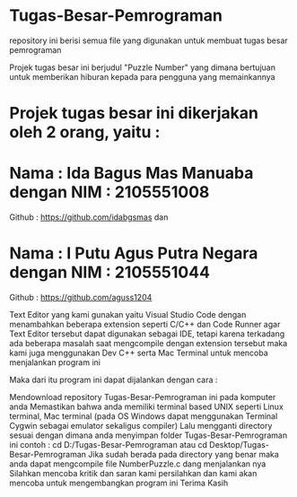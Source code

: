 # Tugas-Besar-Pemrograman
repository ini berisi semua file yang digunakan untuk membuat tugas besar pemrograman

Projek tugas besar ini berjudul "Puzzle Number" yang dimana bertujuan untuk memberikan hiburan kepada para pengguna yang memainkannya

# Projek tugas besar ini dikerjakan oleh 2 orang, yaitu : 
# Nama : Ida Bagus Mas Manuaba dengan NIM : 2105551008
Github : https://github.com/idabgsmas
dan 
# Nama : I Putu Agus Putra Negara dengan NIM : 2105551044
Github : https://github.com/aguss1204

Text Editor yang kami gunakan yaitu Visual Studio Code dengan menambahkan beberapa extension seperti C/C++ dan Code Runner agar Text Editor tersebut dapat digunakan sebagai IDE, tetapi karena terkadang ada beberapa masalah saat mengcompile dengan extension tersebut maka kami juga menggunakan Dev C++ serta Mac Terminal untuk mencoba menjalankan program ini

Maka dari itu program ini dapat dijalankan dengan cara :

Mendownload repository Tugas-Besar-Pemrograman ini pada komputer anda
Memastikan bahwa anda memiliki terminal based UNIX seperti Linux terminal, Mac terminal (pada OS Windows dapat menggunakan Terminal Cygwin sebagai emulator sekaligus compiler)
Lalu mengganti directory sesuai dengan dimana anda menyimpan folder Tugas-Besar-Pemrograman ini contoh : cd D:/Tugas-Besar-Pemrograman atau cd Desktop/Tugas-Besar-Pemrograman
Jika sudah berada pada directory yang benar maka anda dapat mengcompile file NumberPuzzle.c dang menjalankan nya 
Silahkan mencoba kritik dan saran kami persilahkan dan kami akan mencoba untuk mengembangkan program ini Terima Kasih
